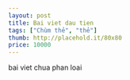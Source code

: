 ```yaml
---
layout: post
title: Bai viet dau tien
tags: ["Chùm thẻ", "thẻ"]
thumb: http://placehold.it/80x80
price: 10000
---
```

bai viet chua phan loai